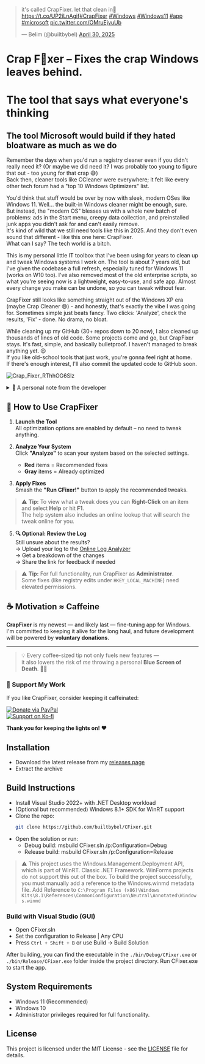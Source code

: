 <blockquote class="twitter-tweet"><p lang="en" dir="ltr">it&#39;s called CrapFixer. let that clean in🧽<a href="https://t.co/UP2iLnAgif">https://t.co/UP2iLnAgif</a><a href="https://twitter.com/hashtag/CrapFixer?src=hash&amp;ref_src=twsrc%5Etfw">#CrapFixer</a> <a href="https://twitter.com/hashtag/Windows?src=hash&amp;ref_src=twsrc%5Etfw">#Windows</a> <a href="https://twitter.com/hashtag/Windows11?src=hash&amp;ref_src=twsrc%5Etfw">#Windows11</a> <a href="https://twitter.com/hashtag/app?src=hash&amp;ref_src=twsrc%5Etfw">#app</a> <a href="https://twitter.com/hashtag/microsoft?src=hash&amp;ref_src=twsrc%5Etfw">#microsoft</a> <a href="https://t.co/OMruEjvuUb">pic.twitter.com/OMruEjvuUb</a></p>&mdash; Belim (@builtbybel) <a href="https://twitter.com/builtbybel/status/1917594071582773272?ref_src=twsrc%5Etfw">April 30, 2025</a></blockquote>


# Crap F🧼xer – Fixes the crap Windows leaves behind.

# The tool that says what everyone's thinking

## The tool Microsoft would build if they hated bloatware as much as we do

Remember the days when you'd run a registry cleaner even if you didn't really need it? (Or maybe we did need it? I was probably too young to figure that out - too young for that crap 😅) <br>Back then, cleaner tools like CCleaner were everywhere; it felt like every other tech forum had a "top 10 Windows Optimizers" list.

You'd think that stuff would be over by now with sleek, modern OSes like Windows 11. Well... the built-in Windows cleaner might be enough, sure. <br>But instead, the "modern OS" blesses us with a whole new batch of problems: ads in the Start menu, creepy data collection, and preinstalled junk apps you didn't ask for and can't easily remove. <br>It's kind of wild that we still need tools like this in 2025. And they don't even sound that different - like this one here: CrapFixer. <br>What can I say? The tech world is a bitch.

This is my personal little IT toolbox that I've been using for years to clean up and tweak Windows systems I work on. The tool is about 7 years old, but I've given the codebase a full refresh, especially tuned for Windows 11 (works on W10 too). I've also removed most of the old enterprise scripts, so what you're seeing now is a lightweight, easy-to-use, and safe app. Almost every change you make can be undone, so you can tweak without fear.

CrapFixer still looks like something straight out of the Windows XP era (maybe Crap Cleaner 😄) - and honestly, that's exactly the vibe I was going for. Sometimes simple just beats fancy. Two clicks: 'Analyze', check the results, 'Fix' - done. No drama, no bloat.

While cleaning up my GitHub (30+ repos down to 20 now), I also cleaned up thousands of lines of old code. Some projects come and go, but CrapFixer stays. It's fast, simple, and basically bulletproof. I haven't managed to break anything yet. 😉 <br>If you like old-school tools that just work, you're gonna feel right at home. <br>If there's enough interest, I'll also commit the updated code to GitHub soon.

![Crap_Fixer_RThhOG6Slz](https://github.com/user-attachments/assets/f16b4f49-7eb4-4ca0-bcf8-c061d7661457)


<details>
  <summary>💬 A personal note from the developer</summary>

If you're curious about the personal story behind this project and others...
👉 [Read the full story here](https://github.com/Belim/support/blob/main/STORY.md)

</details>


## 🚀 How to Use CrapFixer

1. **Launch the Tool**  
   All optimization options are enabled by default – no need to tweak anything.

2. **Analyze Your System**  
   Click **"Analyze"** to scan your system based on the selected settings.

   - **Red** items = Recommended fixes
   - **Gray** items = Already optimized

3. **Apply Fixes**  
   Smash the **"Run CFixer!"** button to apply the recommended tweaks.
   
> ⚠️ **Tip:** To view what a tweak does you can **Right-Click** on an item and select **Help** or hit **F1**.  
> The help system also includes an online lookup that will search the tweak online for you.

5. **🔍 Optional: Review the Log**  
   Still unsure about the results?  
   → Upload your log to the [Online Log Analyzer](https://builtbybel.github.io/CrapFixer/log-analyzer/index.html)  
   → Get a breakdown of the changes  
   → Share the link for feedback if needed

> ⚠️ **Tip:** For full functionality, run CrapFixer as **Administrator**.  
> Some fixes (like registry edits under `HKEY_LOCAL_MACHINE`) need elevated permissions.

## ☕ Motivation ≈ Caffeine

**CrapFixer** is my newest — and likely last — fine-tuning app for Windows.  
I'm committed to keeping it alive for the long haul, and future development will be powered by **voluntary donations**.

---

> 💡 Every coffee-sized tip not only fuels new features —  
> it also lowers the risk of *me* throwing a personal **Blue Screen of Death**. 😵‍💫

### 🙏 Support My Work

If you like CrapFixer, consider keeping it caffeinated:

[![Donate via PayPal](https://img.shields.io/badge/Donate-PayPal-0070BA?style=for-the-badge&logo=paypal&logoColor=white)](https://www.paypal.com/donate/?hosted_button_id=M9DW4VNKH9ECQ)  
[![Support on Ko‑fi](https://img.shields.io/badge/Support-Ko–fi-F16061?style=for-the-badge&logo=ko-fi&logoColor=white)](https://ko-fi.com/builtbybel)

**Thank you for keeping the lights on!** ❤️

## Installation

* Download the latest release from my [releases page](https://github.com/builtbybel/CrapFixer/releases)
* Extract the archive

## Build Instructions

- Install Visual Studio 2022+ with .NET Desktop workload
- (Optional but recommended) Windows 8.1+ SDK for WinRT support
- Clone the repo:  
  ```bash
  git clone https://github.com/builtbybel/CFixer.git
- Open the solution or run:
  * Debug build: msbuild CFixer.sln /p:Configuration=Debug
  * Release build: msbuild CFixer.sln /p:Configuration=Release

> ⚠️ This project uses the Windows.Management.Deployment API, which is part of WinRT. Classic .NET Framework. WinForms projects do not support this out of the box.
> To build the project successfully, you must manually add a reference to the Windows.winmd metadata file.
Add Reference to `C:\Program Files (x86)\Windows Kits\8.1\References\CommonConfiguration\Neutral\Annotated\Windows.winmd`

### Build with Visual Studio (GUI)
- Open CFixer.sln
- Set the configuration to Release | Any CPU
- Press `Ctrl + Shift + B` or use Build → Build Solution
  
After building, you can find the executable in the `./bin/Debug/CFixer.exe` or `./bin/Release/CFixer.exe` folder inside the project directory. Run CFixer.exe to start the app.
  
## System Requirements

- Windows 11 (Recommended)
- Windows 10
- Administrator privileges required for full functionality.

## License

This project is licensed under the MIT License - see the [LICENSE](./LICENSE) file for details.
